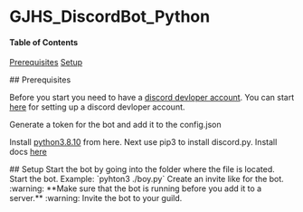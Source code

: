 # GJHS_DiscordBot_Python

#### Table of Contents  
[Prerequisites](#prerequisites)
[Setup](#setup)

<a name="prerequisites"/>
## Prerequisites

Before you start you need to have a [discord devloper account](https://discord.com/developers/applications).
You can start [here](https://www.digitaltrends.com/gaming/how-to-make-a-discord-bot/) for setting up a discord devloper account.

Generate a token for the bot and add it to the config.json

Install [python3.8.10](https://www.python.org/downloads/release/python-3810/) from here.
Next use pip3 to install discord.py. Install docs [here](https://discordpy.readthedocs.io/en/stable/intro.html)

<a name="setup"/>
## Setup
Start the bot by going into the folder where the file is located.
Start the bot. Example: `pyhton3 ./boy.py` 
Create an invite like for the bot.
:warning: **Make sure that the bot is running before you add it to a server.** :warning:
Invite the bot to your guild.